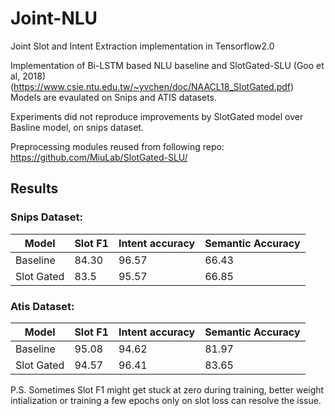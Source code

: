 # Joint-NLU
Joint Slot and Intent Extraction implementation in Tensorflow2.0

Implementation of Bi-LSTM based NLU baseline and SlotGated-SLU  (Goo et al, 2018)(https://www.csie.ntu.edu.tw/~yvchen/doc/NAACL18_SlotGated.pdf) 
Models are evaulated on Snips and ATIS datasets.

Experiments did not reproduce improvements by SlotGated model over Basline model, on snips dataset.


Preprocessing modules reused from following repo:
https://github.com/MiuLab/SlotGated-SLU/

## Results

### Snips Dataset:


| Model      | Slot F1 | Intent accuracy | Semantic Accuracy |
|------------|---------|-----------------|-------------------|
| Baseline   | 84.30   | 96.57           | 66.43             |
| Slot Gated | 83.5    | 95.57           | 66.85             |

### Atis Dataset:

| Model      | Slot F1 | Intent accuracy | Semantic Accuracy |
|------------|---------|-----------------|-------------------|
| Baseline   | 95.08   | 94.62           | 81.97             |
| Slot Gated | 94.57   | 96.41           | 83.65             |

P.S.  Sometimes Slot F1 might get stuck at zero during training, better weight intialization or training a few epochs only on slot loss can resolve the issue. 
